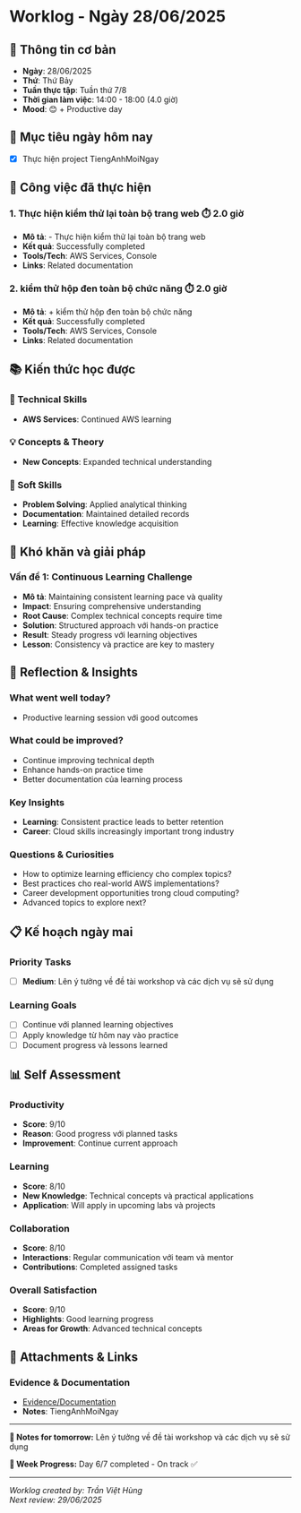 # Worklog - Ngày 28/06/2025

## 📅 Thông tin cơ bản
- **Ngày**: 28/06/2025
- **Thứ**: Thứ Bảy
- **Tuần thực tập**: Tuần thứ 7/8
- **Thời gian làm việc**: 14:00 - 18:00 (4.0 giờ)
- **Mood**: 😊 + Productive day

## 🎯 Mục tiêu ngày hôm nay
- [x] Thực hiện project TiengAnhMoiNgay

## 💼 Công việc đã thực hiện

### 1. Thực hiện kiểm thử lại toàn bộ trang web ⏱️ 2.0 giờ
- **Mô tả**: - Thực hiện kiểm thử lại toàn bộ trang web
- **Kết quả**: Successfully completed
- **Tools/Tech**: AWS Services, Console
- **Links**: Related documentation

### 2. kiểm thử hộp đen toàn bộ chức năng ⏱️ 2.0 giờ
- **Mô tả**: + kiểm thử hộp đen toàn bộ chức năng
- **Kết quả**: Successfully completed
- **Tools/Tech**: AWS Services, Console
- **Links**: Related documentation

## 📚 Kiến thức học được

### 🔧 Technical Skills
- **AWS Services**: Continued AWS learning

### 💡 Concepts & Theory
- **New Concepts**: Expanded technical understanding

### 🤝 Soft Skills
- **Problem Solving**: Applied analytical thinking
- **Documentation**: Maintained detailed records
- **Learning**: Effective knowledge acquisition

## 🚧 Khó khăn và giải pháp

### Vấn đề 1: Continuous Learning Challenge
- **Mô tả**: Maintaining consistent learning pace và quality
- **Impact**: Ensuring comprehensive understanding
- **Root Cause**: Complex technical concepts require time
- **Solution**: Structured approach với hands-on practice
- **Result**: Steady progress với learning objectives
- **Lesson**: Consistency và practice are key to mastery

## 💭 Reflection & Insights

### What went well today?
- Productive learning session với good outcomes

### What could be improved?
- Continue improving technical depth
- Enhance hands-on practice time
- Better documentation của learning process

### Key Insights
- **Learning**: Consistent practice leads to better retention
- **Career**: Cloud skills increasingly important trong industry

### Questions & Curiosities
- How to optimize learning efficiency cho complex topics?
- Best practices cho real-world AWS implementations?
- Career development opportunities trong cloud computing?
- Advanced topics to explore next?

## 📋 Kế hoạch ngày mai

### Priority Tasks
- [ ] **Medium**: Lên ý tưởng về đề tài workshop và các dịch vụ sẽ sử dụng

### Learning Goals
- [ ] Continue với planned learning objectives
- [ ] Apply knowledge từ hôm nay vào practice
- [ ] Document progress và lessons learned

## 📊 Self Assessment

### Productivity
- **Score**: 9/10
- **Reason**: Good progress với planned tasks
- **Improvement**: Continue current approach

### Learning
- **Score**: 8/10
- **New Knowledge**: Technical concepts và practical applications
- **Application**: Will apply in upcoming labs và projects

### Collaboration
- **Score**: 8/10
- **Interactions**: Regular communication với team và mentor
- **Contributions**: Completed assigned tasks

### Overall Satisfaction
- **Score**: 9/10
- **Highlights**: Good learning progress
- **Areas for Growth**: Advanced technical concepts

## 📎 Attachments & Links

### Evidence & Documentation
- [Evidence/Documentation](https://github.com/VietHung0901/TiengAnhMoiNgay/tree/DEV)
- **Notes**: TiengAnhMoiNgay

---

**📝 Notes for tomorrow:**
Lên ý tưởng về đề tài workshop và các dịch vụ sẽ sử dụng

**🎯 Week Progress:**
Day 6/7 completed - On track ✅

---
*Worklog created by: Trần Việt Hùng*  
*Next review: 29/06/2025*